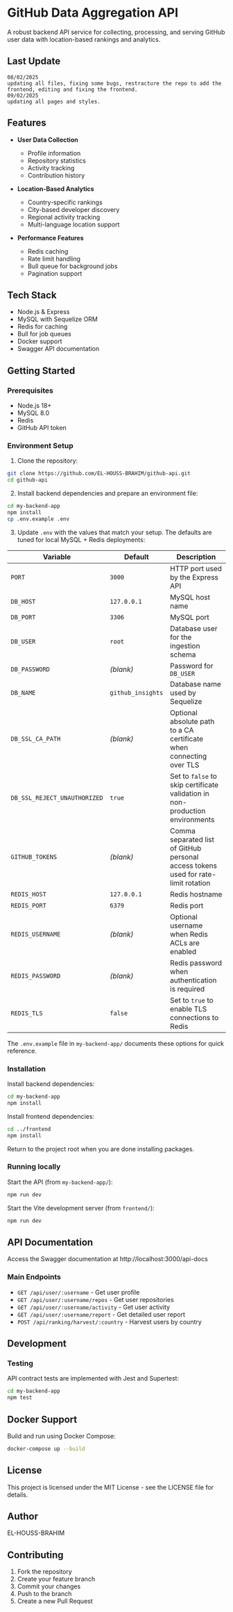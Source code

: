 # GitHub Data Aggregation API

A robust backend API service for collecting, processing, and serving GitHub user data with location-based rankings and analytics.

## Last Update
    08/02/2025
    updating all files, fixing some bugs, restracture the repo to add the frontend, editing and fixing the frontend.
    09/02/2025
    updating all pages and styles.
## Features

- **User Data Collection**
  - Profile information
  - Repository statistics
  - Activity tracking
  - Contribution history

- **Location-Based Analytics**
  - Country-specific rankings
  - City-based developer discovery
  - Regional activity tracking
  - Multi-language location support

- **Performance Features**
  - Redis caching
  - Rate limit handling
  - Bull queue for background jobs
  - Pagination support

## Tech Stack

- Node.js & Express
- MySQL with Sequelize ORM
- Redis for caching
- Bull for job queues
- Docker support
- Swagger API documentation

## Getting Started

### Prerequisites

- Node.js 18+
- MySQL 8.0
- Redis
- GitHub API token

### Environment Setup

1. Clone the repository:
```bash
git clone https://github.com/EL-HOUSS-BRAHIM/github-api.git
cd github-api
```

2. Install backend dependencies and prepare an environment file:
```bash
cd my-backend-app
npm install
cp .env.example .env
```

3. Update `.env` with the values that match your setup. The defaults are tuned for local MySQL + Redis deployments:

| Variable | Default | Description |
| --- | --- | --- |
| `PORT` | `3000` | HTTP port used by the Express API |
| `DB_HOST` | `127.0.0.1` | MySQL host name |
| `DB_PORT` | `3306` | MySQL port |
| `DB_USER` | `root` | Database user for the ingestion schema |
| `DB_PASSWORD` | _(blank)_ | Password for `DB_USER` |
| `DB_NAME` | `github_insights` | Database name used by Sequelize |
| `DB_SSL_CA_PATH` | _(blank)_ | Optional absolute path to a CA certificate when connecting over TLS |
| `DB_SSL_REJECT_UNAUTHORIZED` | `true` | Set to `false` to skip certificate validation in non-production environments |
| `GITHUB_TOKENS` | _(blank)_ | Comma separated list of GitHub personal access tokens used for rate-limit rotation |
| `REDIS_HOST` | `127.0.0.1` | Redis hostname |
| `REDIS_PORT` | `6379` | Redis port |
| `REDIS_USERNAME` | _(blank)_ | Optional username when Redis ACLs are enabled |
| `REDIS_PASSWORD` | _(blank)_ | Redis password when authentication is required |
| `REDIS_TLS` | `false` | Set to `true` to enable TLS connections to Redis |

The `.env.example` file in `my-backend-app/` documents these options for quick reference.

### Installation

Install backend dependencies:
```bash
cd my-backend-app
npm install
```

Install frontend dependencies:
```bash
cd ../frontend
npm install
```

Return to the project root when you are done installing packages.

### Running locally

Start the API (from `my-backend-app/`):
```bash
npm run dev
```

Start the Vite development server (from `frontend/`):
```bash
npm run dev
```

## API Documentation

Access the Swagger documentation at http://localhost:3000/api-docs



### Main Endpoints

- `GET /api/user/:username` - Get user profile
- `GET /api/user/:username/repos` - Get user repositories
- `GET /api/user/:username/activity` - Get user activity
- `GET /api/user/:username/report` - Get detailed user report
- `POST /api/ranking/harvest/:country` - Harvest users by country

## Development

### Testing

API contract tests are implemented with Jest and Supertest:
```bash
cd my-backend-app
npm test
```

## Docker Support

Build and run using Docker Compose:
```bash
docker-compose up --build
```

## License

This project is licensed under the MIT License - see the LICENSE file for details.

## Author

EL-HOUSS-BRAHIM

## Contributing

1. Fork the repository
2. Create your feature branch
3. Commit your changes
4. Push to the branch
5. Create a new Pull Request
